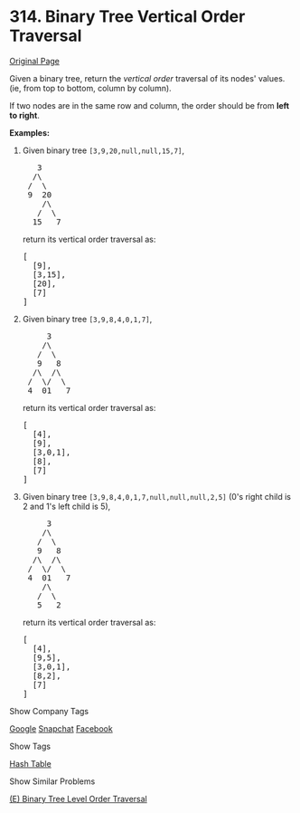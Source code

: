 # 314. Binary Tree Vertical Order Traversal

[Original Page](https://leetcode.com/problems/binary-tree-vertical-order-traversal/)

Given a binary tree, return the _vertical order_ traversal of its nodes' values. (ie, from top to bottom, column by column).

If two nodes are in the same row and column, the order should be from **left to right**.

**Examples:**  

1.  Given binary tree `[3,9,20,null,null,15,7]`,  

    <pre>   3
      /\
     /  \
     9  20
        /\
       /  \
      15   7
    </pre>

    return its vertical order traversal as:  

    <pre>[
      [9],
      [3,15],
      [20],
      [7]
    ]
    </pre>

2.  Given binary tree `[3,9,8,4,0,1,7]`,  

    <pre>     3
        /\
       /  \
       9   8
      /\  /\
     /  \/  \
     4  01   7
    </pre>

    return its vertical order traversal as:  

    <pre>[
      [4],
      [9],
      [3,0,1],
      [8],
      [7]
    ]
    </pre>

3.  Given binary tree `[3,9,8,4,0,1,7,null,null,null,2,5]` (0's right child is 2 and 1's left child is 5),  

    <pre>     3
        /\
       /  \
       9   8
      /\  /\
     /  \/  \
     4  01   7
        /\
       /  \
       5   2
    </pre>

    return its vertical order traversal as:  

    <pre>[
      [4],
      [9,5],
      [3,0,1],
      [8,2],
      [7]
    ]
    </pre>

<div>

<div id="company_tags" class="btn btn-xs btn-warning">Show Company Tags</div>

<span class="hidebutton">[Google](/company/google/) [Snapchat](/company/snapchat/) [Facebook](/company/facebook/)</span></div>

<div>

<div id="tags" class="btn btn-xs btn-warning">Show Tags</div>

<span class="hidebutton">[Hash Table](/tag/hash-table/)</span></div>

<div>

<div id="similar" class="btn btn-xs btn-warning">Show Similar Problems</div>

<span class="hidebutton">[(E) Binary Tree Level Order Traversal](/problems/binary-tree-level-order-traversal/)</span></div>